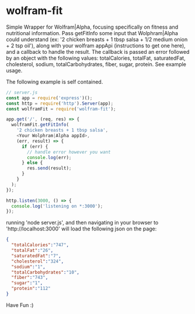 # wolfram-fit  

Simple Wrapper for Wolfram|Alpha, focusing specifically on fitness and nutritional information. Pass getFitInfo some input that Wolphram|Alpha could understand (ex: '2 chicken breasts + 1 tbsp salsa + 1/2 medium onion + 2 tsp oil'), along with your wolfram appApi (instructions to get one here), and a callback to handle the result. The callback is passed an error followed by an object with the following values: totalCalories, totalFat, saturatedFat, cholesterol, sodium, totalCarbohydrates, fiber, sugar, protein. See example usage.  


The following example is self contained.  
```javascript
// server.js
const app = require('express')();
const http = require('http').Server(app);
const wolframFit = require('wolfram-fit');

app.get('/', (req, res) => {
  wolframFit.getFitInfo(
    '2 chicken breasts + 1 tbsp salsa',
    <Your Wolphram|Alpha appId>,
    (err, result) => {
      if (err) {
        // handle error however you want
        console.log(err);
      } else {
        res.send(result);
      }
    }
  );
});

http.listen(3000, () => {
  console.log('listening on *:3000');
});

```  

running 'node server.js', and then navigating in your browser to 'http://localhost:3000' will load the following json on the page:  
```json
{
  "totalCalories":"747",
  "totalFat":"26",
  "saturatedFat":"7",
  "cholesterol":"324",
  "sodium":"1",
  "totalCarbohydrates":"10",
  "fiber":"743",
  "sugar":"1",
  "protein":"112"
}
```  

Have Fun :)

